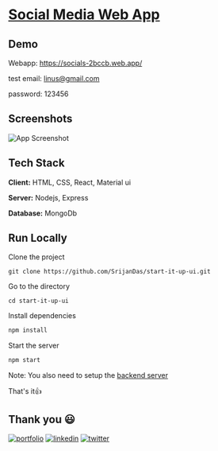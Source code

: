 # [Social Media Web App](https://socials-2bccb.web.app/)


 ## Demo

Webapp: https://socials-2bccb.web.app/

test email: linus@gmail.com

password: 123456 

## Screenshots

![App Screenshot](./screenshots/home.jpg)

## Tech Stack

**Client:** HTML, CSS, React, Material ui

**Server:** Nodejs, Express

**Database:** MongoDb

## Run Locally

Clone the project

```
git clone https://github.com/SrijanDas/start-it-up-ui.git
```

Go to the directory

```
cd start-it-up-ui
```

Install dependencies

```bash
npm install
```

Start the server

```bash
npm start
```

Note: You also need to setup the [backend server](https://github.com/SrijanDas/socials-api)

That's it👍

## Thank you 😃

[![portfolio](https://img.shields.io/badge/my_portfolio-000?style=for-the-badge&logo=ko-fi&logoColor=white)](https://srijan-das.web.app/)
[![linkedin](https://img.shields.io/badge/linkedin-0A66C2?style=for-the-badge&logo=linkedin&logoColor=white)](https://www.linkedin.com/in/srijan-das-3591791b3)
[![twitter](https://img.shields.io/badge/twitter-1DA1F2?style=for-the-badge&logo=twitter&logoColor=white)](https://twitter.com/Srijan_1805)
